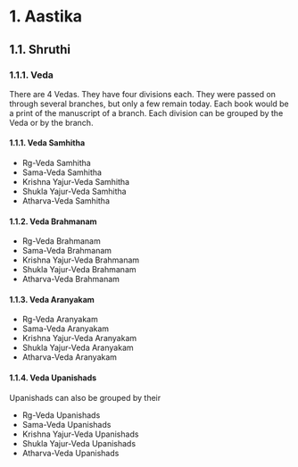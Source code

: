 # 1. Aastika

## 1.1. Shruthi

### 1.1.1. Veda

There are 4 Vedas. They have four divisions each. They were passed on through several branches, but only a few remain today. Each book would be a print of the manuscript of a branch. Each division can be grouped by the Veda or by the branch.
#### 1.1.1. Veda Samhitha

- Rg-Veda Samhitha
- Sama-Veda Samhitha
- Krishna Yajur-Veda Samhitha
- Shukla Yajur-Veda Samhitha
- Atharva-Veda Samhitha

#### 1.1.2. Veda Brahmanam

- Rg-Veda Brahmanam
- Sama-Veda Brahmanam
- Krishna Yajur-Veda Brahmanam
- Shukla Yajur-Veda Brahmanam
- Atharva-Veda Brahmanam

#### 1.1.3. Veda Aranyakam

- Rg-Veda Aranyakam
- Sama-Veda Aranyakam
- Krishna Yajur-Veda Aranyakam
- Shukla Yajur-Veda Aranyakam
- Atharva-Veda Aranyakam

#### 1.1.4. Veda Upanishads

Upanishads can also be grouped by their

- Rg-Veda Upanishads
- Sama-Veda Upanishads
- Krishna Yajur-Veda Upanishads
- Shukla Yajur-Veda Upanishads
- Atharva-Veda Upanishads